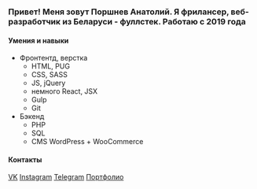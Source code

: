 ### Привет! Меня зовут Поршнев Анатолий. Я фрилансер, веб-разработчик из Беларуси - фуллстек. Работаю с 2019 года

#### Умения и навыки

- Фронтентд, верстка
    - HTML, PUG
    - CSS, SASS
    - JS, jQuery
    - немного React, JSX
    - Gulp
    - Git
- Бэкенд
    - PHP
    - SQL
    - CMS WordPress + WooCommerce

#### Контакты

[VK](https://vk.com/povly0)
[Instagram](https://www.instagram.com/povly0/)
[Telegram](https://t.me/povly)
[Портфолио](https://povlu.ru/)
